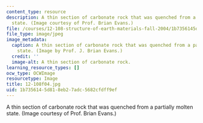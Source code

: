 ```yaml
---
content_type: resource
description: A thin section of carbonate rock that was quenched from a partially molten
  state. (Image courtesy of Prof. Brian Evans.)
file: /courses/12-108-structure-of-earth-materials-fall-2004/1b7356145d818eb27adc5682cfdff9ef_12-108f04.jpg
file_type: image/jpeg
image_metadata:
  caption: A thin section of carbonate rock that was quenched from a partially molten
    state. (Image by Prof. J. Brian Evans.)
  credit: ''
  image-alt: A thin section of carbonate rock.
learning_resource_types: []
ocw_type: OCWImage
resourcetype: Image
title: 12-108f04.jpg
uid: 1b735614-5d81-8eb2-7adc-5682cfdff9ef
---
```

A thin section of carbonate rock that was quenched from a partially molten state. (Image courtesy of Prof. Brian Evans.)

